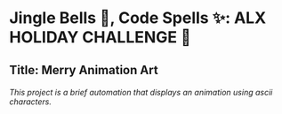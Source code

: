 # Jingle Bells 🎊, Code Spells ✨: ALX HOLIDAY CHALLENGE 🎄
## Title: Merry Animation Art
###### This project is a brief automation that displays an animation using ascii characters.
